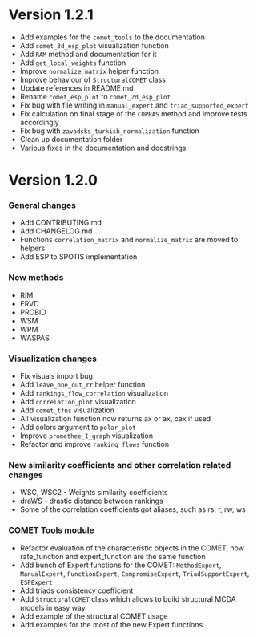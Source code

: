 # Version 1.2.1

* Add examples for the `comet_tools` to the documentation
* Add `comet_3d_esp_plot` visualization function
* Add `RAM` method and documentation for it
* Add `get_local_weights` function
* Improve `normalize_matrix` helper function
* Improve behaviour of `StructuralCOMET` class
* Update references in README.md
* Rename `comet_esp_plot` to `comet_2d_esp_plot`
* Fix bug with file writing in `manual_expert` and `triad_supported_expert`
* Fix calculation on final stage of the `COPRAS` method and improve tests accordingly
* Fix bug with `zavadsks_turkish_normalization` function
* Clean up documentation folder
* Various fixes in the documentation and docstrings

# Version 1.2.0

### General changes

* Add CONTRIBUTING.md
* Add CHANGELOG.md
* Functions `correlation_matrix` and `normalize_matrix` are moved to helpers
* Add ESP to SPOTIS implementation

### New methods

* RIM
* ERVD
* PROBID
* WSM
* WPM
* WASPAS

### Visualization changes

* Fix visuals import bug
* Add `leave_one_out_rr` helper function
* Add `rankings_flow_correlation` visualization
* Add `correlation_plot` visualization
* Add `comet_tfns` visualization
* All visualization function now returns ax or ax, cax if used
* Add colors argument to `polar_plot`
* Improve `promethee_I_graph` visualization
* Refactor and improve `ranking_flows` function

### New similarity coefficients and other correlation related changes

* WSC, WSC2 - Weights similarity coefficients
* draWS - drastic distance between rankings
* Some of the correlation coefficients got aliases, such as rs, r, rw, ws

### COMET Tools module

* Refactor evaluation of the characteristic objects in the COMET, now rate_function and expert_function are the same function
* Add bunch of Expert functions for the COMET: `MethodExpert`, `ManualExpert`, `FunctionExpert`, `CompromiseExpert`, `TriadSupportExpert`, `ESPExpert`
* Add triads consistency coefficient
* Add `StructuralCOMET` class which allows to build structural MCDA models in easy way
* Add example of the structural COMET usage
* Add examples for the most of the new Expert functions
